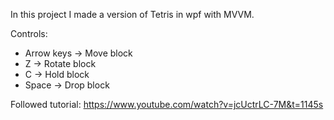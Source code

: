 In this project I made a version of Tetris in wpf with MVVM.

Controls:
- Arrow keys -> Move block
- Z -> Rotate block
- C -> Hold block
- Space -> Drop block

Followed tutorial: https://www.youtube.com/watch?v=jcUctrLC-7M&t=1145s
